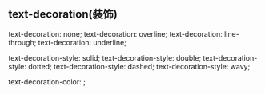 ## text-decoration(装饰)

text-decoration: none;
text-decoration: overline;
text-decoration: line-through;
text-decoration: underline;


text-decoration-style: solid;
text-decoration-style: double;
text-decoration-style: dotted;
text-decoration-style: dashed;
text-decoration-style: wavy;

text-decoration-color: ;
